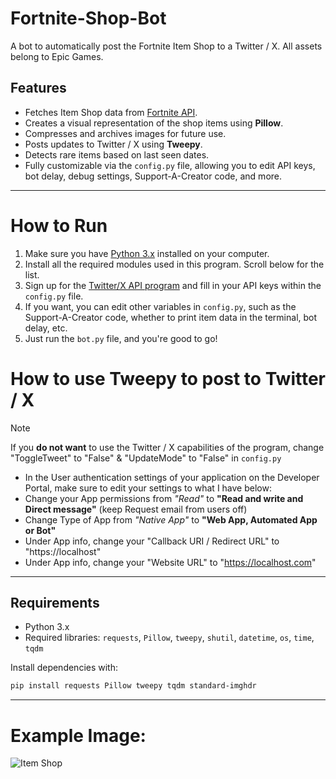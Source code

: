 # Fortnite-Shop-Bot
A bot to automatically post the Fortnite Item Shop to a Twitter / X. All assets belong to Epic Games.

## Features
- Fetches Item Shop data from [Fortnite API](https://fortnite-api.com/).
- Creates a visual representation of the shop items using **Pillow**.
- Compresses and archives images for future use.
- Posts updates to Twitter / X using **Tweepy**.
- Detects rare items based on last seen dates.
- Fully customizable via the `config.py` file, allowing you to edit API keys, bot delay, debug settings, Support-A-Creator code, and more.

--------------
# How to Run

1. Make sure you have [Python 3.x](https://www.python.org/downloads/) installed on your computer.
2. Install all the required modules used in this program. Scroll below for the list.
3. Sign up for the [Twitter/X API program](https://developer.x.com/en/docs/platform-overview) and fill in your API keys within the `config.py` file.
4. If you want, you can edit other variables in `config.py`, such as the Support-A-Creator code, whether to print item data in the terminal, bot delay, etc.
5. Just run the `bot.py` file, and you're good to go!

# How to use Tweepy to post to Twitter / X
> [!NOTE]  
> If you **do not want** to use the Twitter / X capabilities of the program, change "ToggleTweet" to "False" & "UpdateMode" to "False" in `config.py`
*  In the User authentication settings of your application on the Developer Portal, make sure to edit your settings to what I have below:
*  Change your App permissions from *"Read"* to **"Read and write and Direct message"** (keep Request email from users off)
*  Change Type of App from *"Native App"* to **"Web App, Automated App or Bot"**
*  Under App info, change your "Callback URI / Redirect URL" to "https://localhost"
*  Under App info, change your "Website URL" to "https://localhost.com"

--------------

## Requirements
- Python 3.x
- Required libraries: `requests`, `Pillow`, `tweepy`, `shutil`, `datetime`, `os`, `time`, `tqdm`

Install dependencies with:
```bash
pip install requests Pillow tweepy tqdm standard-imghdr
```
--------------

# Example Image:
![Item Shop](https://pbs.twimg.com/media/GE-gTvBXUAAJnuJ?format=jpg&name=4096x4096)
